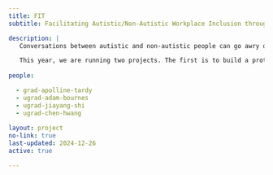 ```yaml
---
title: FIT
subtitle: Facilitating Autistic/Non-Autistic Workplace Inclusion through Technology

description: |
   Conversations between autistic and non-autistic people can go awry due to differing cognitive styles. Challenges that arise in workplace conversations such as job interviews or performance evaluations can lead to poor outcomes for autistic employees. FIT employs AI to identify verbal and non-verbal conversational cues that signify when interactions are going poorly. Our goal is to facilitate conversations and help the conversants repair miscommunications and misunderstandings. 

   This year, we are running two projects. The first is to build a prototype video calling platform built on top of WebRTC that can facilitate our studies of autistic/non-autistic 1:1 conversations. The second is to analyze a corpus of 1:1 video conversations for critical moments that lead to problems in the conversation and subsequent conversational repair. We will develop a set of metrics to identify good and bad moments in conversations.   
   
people: 

  - grad-apolline-tardy
  - ugrad-adam-bournes
  - ugrad-jiayang-shi
  - ugrad-chen-hwang
  
layout: project
no-link: true
last-updated: 2024-12-26
active: true

---
```


